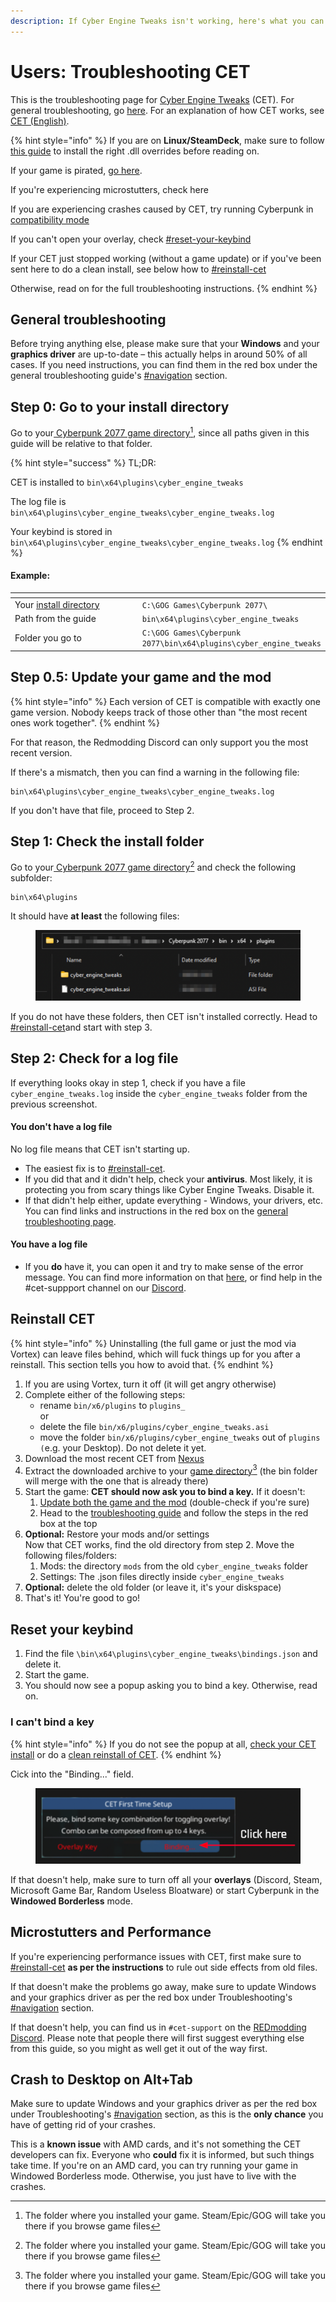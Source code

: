 ```yaml
---
description: If Cyber Engine Tweaks isn't working, here's what you can do
---
```


# Users: Troubleshooting CET

This is the troubleshooting page for [Cyber Engine Tweaks](https://www.nexusmods.com/cyberpunk2077/mods/107) (CET). For general troubleshooting, go [here](./). For an explanation of how CET works, see [CET (English)](http://127.0.0.1:5000/o/-MP5ijqI11FeeX7c8-N8/s/-MP5jWcLZLbbbzO-\_ua1-887967055/ "mention").

{% hint style="info" %}
If you are on **Linux/SteamDeck**, make sure to follow [this guide](../users-modding-cyberpunk-2077/modding-on-linux.md) to install the right .dll overrides before reading on.&#x20;

If your game is pirated, [go here](./#you-pirated-the-game).

If you're experiencing microstutters, check here

If you are experiencing crashes caused by CET, try running Cyberpunk in [compatibility mode](https://www.online-tech-tips.com/computer-tips/run-older-programs-in-compatibility-mode-in-windows-11-10/)

If you can't open your overlay, check [#reset-your-keybind](users-troubleshooting-cet.md#reset-your-keybind "mention")&#x20;

If your CET just stopped working (without a game update) or if you've been sent here to do a clean install, see below how to [#reinstall-cet](users-troubleshooting-cet.md#reinstall-cet "mention")

Otherwise, read on for the full troubleshooting instructions.
{% endhint %}

## General troubleshooting

Before trying anything else, please make sure that your **Windows** and your **graphics driver** are up-to-date – this actually helps in around 50% of all cases. If you need instructions, you can find them in the red box under the general troubleshooting guide's [#navigation](./#navigation "mention") section.

## Step 0: Go to your install directory

Go to your[ Cyberpunk 2077 game directory](#user-content-fn-1)[^1], since all paths given in this guide will be relative to that folder.&#x20;

{% hint style="success" %}
TL;DR:

CET is installed to `bin\x64\plugins\cyber_engine_tweaks`

The log file is `bin\x64\plugins\cyber_engine_tweaks\cyber_engine_tweaks.log`

Your keybind is stored in `bin\x64\plugins\cyber_engine_tweaks\cyber_engine_tweaks.log`
{% endhint %}

#### Example:

<table data-header-hidden><thead><tr><th width="225"></th><th></th></tr></thead><tbody><tr><td>Your <a data-footnote-ref href="#user-content-fn-2">install directory</a></td><td><code>C:\GOG Games\Cyberpunk 2077\</code></td></tr><tr><td>Path from the guide</td><td><code>bin\x64\plugins\cyber_engine_tweaks</code></td></tr><tr><td>Folder you go to </td><td><code>C:\GOG Games\Cyberpunk 2077\bin\x64\plugins\cyber_engine_tweaks</code></td></tr></tbody></table>

## Step 0.5: Update your game and the mod

{% hint style="info" %}
Each version of CET is compatible with exactly one game version. Nobody keeps track of those other than "the most recent ones work together".
{% endhint %}

For that reason, the Redmodding Discord can only support you the most recent version.

If there's a mismatch, then you can find a warning in the following file:

```
bin\x64\plugins\cyber_engine_tweaks\cyber_engine_tweaks.log
```

If you don't have that file, proceed to Step 2.

## Step 1: Check the install folder

Go to your[ Cyberpunk 2077 game directory](#user-content-fn-3)[^3] and check the following subfolder:

```
bin\x64\plugins
```

It should have **at least** the following files:

<figure><img src="../../.gitbook/assets/cet_troubleshooting_bin_folder.png" alt=""><figcaption></figcaption></figure>

If you do not have these folders, then CET isn't installed correctly. Head to [#reinstall-cet](users-troubleshooting-cet.md#reinstall-cet "mention")and start with step 3.&#x20;

## Step 2: Check for a log file

If everything looks okay in step 1, check if you have a file `cyber_engine_tweaks.log` inside the `cyber_engine_tweaks` folder from the previous screenshot.

#### You don't have a log file

No log file means that CET isn't starting up.&#x20;

* The easiest fix is to [#reinstall-cet](users-troubleshooting-cet.md#reinstall-cet "mention").
* If you did that and it didn't help, check your **antivirus**. Most likely, it is protecting you from scary things like Cyber Engine Tweaks. Disable it.
* If that didn't help either, update everything - Windows, your drivers, etc. You can find links and instructions in the red box on the [general troubleshooting page](./).

#### You have a log file

* If you **do** have it, you can open it and try to make sense of the error message. You can find more information on that [here](finding-and-reading-log-files.md#making-sense-of-them), or find help in the #cet-suppport channel on our [Discord](https://discord.gg/redmodding).

## Reinstall CET

{% hint style="info" %}
Uninstalling (the full game or just the mod via Vortex) can leave files behind, which will fuck things up for you after a reinstall. This section tells you how to avoid that.
{% endhint %}

1. If you are using Vortex, turn it off (it will get angry otherwise)
2. Complete either of the following steps:
   * rename `bin/x6/plugins` to `plugins_`\
     or
   * delete the file `bin/x6/plugins/cyber_engine_tweaks.asi`
   * move the folder `bin/x6/plugins/cyber_engine_tweaks` out of `plugins` `(`e.g. your Desktop). Do not delete it yet.
3. Download the most recent CET from [Nexus](https://www.nexusmods.com/cyberpunk2077/mods/107)
4. Extract the downloaded archive to your [game directory](#user-content-fn-4)[^4] (the bin folder will merge with the one that is already there)
5. Start the game: **CET should now ask you to bind a key.** If it doesn't:
   1. [Update both the game and the mod](users-troubleshooting-cet.md#step-1-update-both-the-game-and-the-mod) (double-check if you're sure)
   2. Head to the [troubleshooting guide](./) and follow the steps in the red box at the top
6. **Optional:** Restore your mods and/or settings\
   Now that CET works, find the old directory from step 2. Move the following files/folders:
   1. Mods: the directory `mods` from the old `cyber_engine_tweaks` folder
   2. Settings: The .json files directly inside `cyber_engine_tweaks`
7. **Optional:** delete the old folder (or leave it, it's your diskspace)&#x20;
8. That's it! You're good to go!

## Reset your keybind

1. Find the file `\bin\x64\plugins\cyber_engine_tweaks\bindings.json` and delete it.
2. Start the game.
3. You should now see a popup asking you to bind a key. Otherwise, read on.

### I can't bind a key

{% hint style="info" %}
If you do not see the popup at all, [check your CET install](users-troubleshooting-cet.md#step-2-check-the-install-folder) or do a [clean reinstall of CET](users-troubleshooting-cet.md#reinstall-cet).
{% endhint %}

Cick into the "Binding..." field.&#x20;

<figure><img src="../../.gitbook/assets/image.png" alt=""><figcaption></figcaption></figure>

If that doesn't help, make sure to turn off all your **overlays** (Discord, Steam, Microsoft Game Bar, Random Useless Bloatware) or start Cyberpunk in the **Windowed Borderless** mode.

## Microstutters and Performance

If you're experiencing performance issues with CET, first make sure to [#reinstall-cet](users-troubleshooting-cet.md#reinstall-cet "mention") **as per the instructions** to rule out side effects from old files.

If that doesn't make the problems go away, make sure to update Windows and your graphics driver as per the red box under Troubleshooting's [#navigation](./#navigation "mention") section.

If that doesn't help, you can find us in `#cet-support` on the [REDmodding Discord](https://discord.gg/redmodding). Please note that people there will first suggest everything else from this guide, so you might as well get it out of the way first.

## Crash to Desktop on Alt+Tab

Make sure to update Windows and your graphics driver as per the red box under Troubleshooting's [#navigation](./#navigation "mention") section, as this is the **only chance** you have of getting rid of your crashes.

This is a **known issue** with AMD cards, and it's not something the CET developers can fix. Everyone who **could** fix it is informed, but such things take time. If you're on an AMD card, you can try running your game in Windowed Borderless mode. Otherwise, you just have to live with the crashes.

[^1]: The folder where you installed your game. Steam/Epic/GOG will take you there if you browse game files

[^2]: The folder where you installed your game. Steam/Epic/GOG will take you there if you browse game files

[^3]: The folder where you installed your game. Steam/Epic/GOG will take you there if you browse game files

[^4]: The folder where you installed your game. Steam/Epic/GOG will take you there if you browse game files
